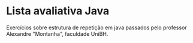 <h1>Lista avaliativa Java</h1>
 <p>Exercícios sobre estrutura de repetição em java passados pelo professor Alexandre "Montanha", faculdade UniBH.</p>
